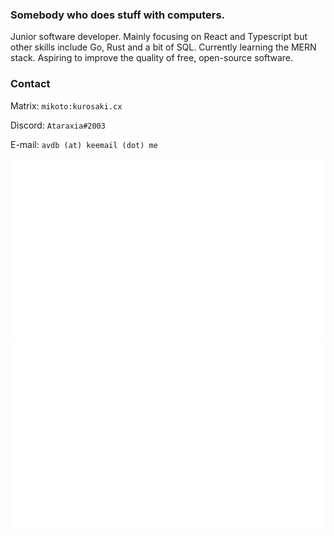 ### Somebody who does stuff with computers.

Junior software developer. Mainly focusing on React and Typescript but other skills include Go, Rust and a bit of SQL. Currently learning the MERN stack. Aspiring to improve the quality of free, open-source software.



### Contact

Matrix: `mikoto:kurosaki.cx`

Discord: `Ataraxia#2003`

E-mail: `avdb (at) keemail (dot) me`



[![My GitHub Stats](https://raw.githubusercontent.com/avdb13/github-stats-transparent/output/generated/overview.svg)]() [![My GitHub Language Stats](https://github.com/avdb13/github-stats-transparent/blob/output/generated/languages.svg)]()
